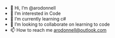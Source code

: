- 👋 Hi, I’m @arodonnell
- 👀 I’m interested in Code
- 🌱 I’m currently learning c#
- 💞️ I’m looking to collaborate on learning to code
- 📫 How to reach me arodonnell@outlook.com

<!---
arodonnell/arodonnell is a ✨ special ✨ repository because its `README.md` (this file) appears on your GitHub profile.
You can click the Preview link to take a look at your changes.
--->

